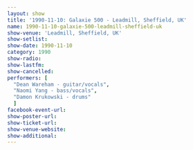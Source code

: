 ```yaml
---
layout: show
title: '1990-11-10: Galaxie 500 - Leadmill, Sheffield, UK'
name: 1990-11-10-galaxie-500-leadmill-sheffield-uk
show-venue: 'Leadmill, Sheffield, UK'
show-setlist: 
show-date: 1990-11-10
category: 1990
show-radio: 
show-lastfm: 
show-cancelled: 
performers: [
  "Dean Wareham - guitar/vocals",
  "Naomi Yang - bass/vocals",
  "Damon Krukowski - drums"
  ]
facebook-event-url: 
show-poster-url: 
show-ticket-url: 
show-venue-website: 
show-additional: 
---
```


